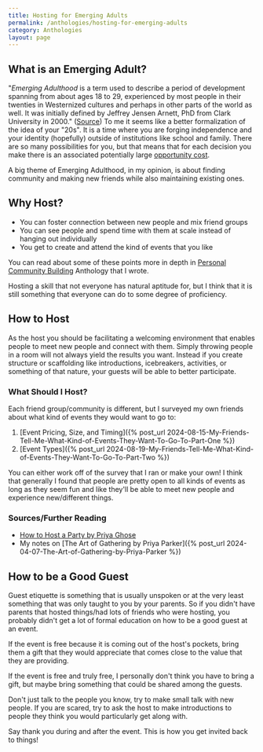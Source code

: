 ```yaml
---
title: Hosting for Emerging Adults
permalink: /anthologies/hosting-for-emerging-adults
category: Anthologies
layout: page
---
```


## What is an Emerging Adult?

"*Emerging Adulthood* is a term used to describe a period of development spanning from about ages 18 to 29, experienced by most people in their twenties in Westernized cultures and perhaps in other parts of the world as well. It was initially defined by Jeffrey Jensen Arnett, PhD from Clark University in 2000." ([Source](https://www.unh.edu/pacs/emerging-adulthood)) To me it seems like a better formalization of the idea of your "20s". It is a time where you are forging independence and your identity (hopefully) outside of institutions like school and family. There are so many possibilities for you, but that means that for each decision you make there is an associated potentially large [opportunity cost](https://www.youtube.com/watch?v=IQ7Yky4wHyI).

A big theme of Emerging Adulthood, in my opinion, is about finding community and making new friends while also maintaining existing ones.

## Why Host?

* You can foster connection between new people and mix friend groups
* You can see people and spend time with them at scale instead of hanging out individually
* You get to create and attend the kind of events that you like

You can read about some of these points more in depth in [Personal Community Building](/anthologies/personal-community-building) Anthology that I wrote.

Hosting a skill that not everyone has natural aptitude for, but I think that it is still something that everyone can do to some degree of proficiency.

## How to Host

As the host you should be facilitating a welcoming environment that enables people to meet new people and connect with them. Simply throwing people in a room will not always yield the results you want. Instead if you create structure or scaffolding like introductions, icebreakers, activities, or something of that nature, your guests will be able to better participate.

### What Should I Host?

Each friend group/community is different, but I surveyed my own friends about what kind of events they would want to go to:
1. [Event Pricing, Size, and Timing]({% post_url 2024-08-15-My-Friends-Tell-Me-What-Kind-of-Events-They-Want-To-Go-To-Part-One %})
2. [Event Types]({% post_url 2024-08-19-My-Friends-Tell-Me-What-Kind-of-Events-They-Want-To-Go-To-Part-Two %})

You can either work off of the survey that I ran or make your own! I think that generally I found that people are pretty open to all kinds of events as long as they seem fun and like they'll be able to meet new people and experience new/different things.

### Sources/Further Reading
* [How to Host a Party by Priya Ghose](https://priyaghose.io/2020-03-16-how-to-host-a-party/)
* My notes on [The Art of Gathering by Priya Parker]({% post_url 2024-04-07-The-Art-of-Gathering-by-Priya-Parker %})

## How to be a Good Guest

Guest etiquette is something that is usually unspoken or at the very least something that was only taught to you by your parents. So if you didn't have parents that hosted things/had lots of friends who were hosting, you probably didn't get a lot of formal education on how to be a good guest at an event.

If the event is free because it is coming out of the host's pockets, bring them a gift that they would appreciate that comes close to the value that they are providing.

If the event is free and truly free, I personally don't think you have to bring a gift, but maybe bring something that could be shared among the guests.

Don't just talk to the people you know, try to make small talk with new people. If you are scared, try to ask the host to make introductions to people they think you would particularly get along with.

Say thank you during and after the event. This is how you get invited back to things!